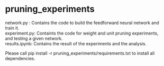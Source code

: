 # pruning_experiments
network.py : Contains the code to build the feedforward neural network and train it.
<br>
experiment.py: Containts the code for weight and unit pruning experiments, and testing a given network.
<br>
results.ipynb: Contains the result of the experiments and the analysis.

Please call pip install -r pruning_experiments/requirements.txt to install all dependencies.

